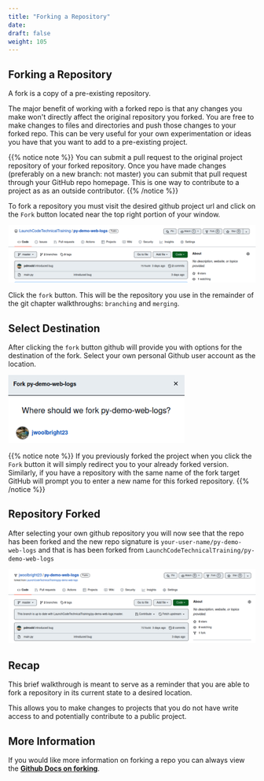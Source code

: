 ```yaml
---
title: "Forking a Repository"
date: 
draft: false
weight: 105
---
```


## Forking a Repository

A fork is a copy of a pre-existing repository. 

The major benefit of working with a forked repo is that any changes you make won't directly affect the original repository you forked. You are free to make changes to files and directories and push those changes to your forked repo. This can be very useful for your own experimentation or ideas you have that you want to add to a pre-existing project.

{{% notice note %}}
You can submit a pull request to the original project repository of your forked repository. Once you have made changes (preferably on a new branch: not master) you can submit that pull request through your GitHub repo homepage. This is one way to contribute to a project as as an outside contributor.
{{% /notice %}}

To fork a repository you must visit the desired github project url and click on the `Fork` button located near the top right portion of your window. 

![fork-repository-button](pictures/fork-repository-button.png?classes=border)

Click the `fork` button. This will be the repository you use in the remainder of the git chapter walkthroughs: `branching` and `merging`.

## Select Destination

After clicking the `fork` button github will provide you with options for the destination of the fork. Select your own personal Github user account as the location. 

![fork-destination](pictures/fork-destination.png?classes=border)

{{% notice note %}}
If you previously forked the project when you click the `Fork` button it will simply redirect you to your already forked version. Similarly, if you have a repository with the same name of the fork target GitHub will prompt you to enter a new name for this forked repository.
{{% /notice %}}

## Repository Forked

After selecting your own github repository you will now see that the repo has been forked and the new repo signature is `your-user-name/py-demo-web-logs` and that is has been forked from `LaunchCodeTechnicalTraining/py-demo-web-logs`

![forked-repo](pictures/forked-repo.png?classes=border)


## Recap

This brief walkthrough is meant to serve as a reminder that you are able to fork a repository in its current state to a desired location. 

This allows you to make changes to projects that you do not have write access to and potentially contribute to a public project.

## More Information

If you would like more information on forking a repo you can always view the [**Github Docs on forking**](https://docs.github.com/en/get-started/quickstart/fork-a-repo).


